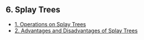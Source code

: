 ## 6. Splay Trees 

- [1. Operations on Splay Trees](1__Operations_on_Splay_Trees/readme.md) 
- [2. Advantages and Disadvantages of Splay Trees](2__Advantages_and_Disadvantages_of_Splay_Trees/readme.md) 

